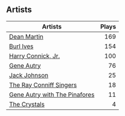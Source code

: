 ## Artists
Artists | Plays 
----- | -----: 
[Dean Martin](/artists/dean-martin-6555) | 169
[Burl Ives](/artists/burl-ives-1117) | 154
[Harry Connick, Jr.](/artists/harry-connick-jr-41411) | 100
[Gene Autry](/artists/gene-autry-1800) | 76
[Jack Johnson](/artists/jack-johnson-6951) | 25
[The Ray Conniff Singers](/artists/the-ray-conniff-singers-104851) | 18
[Gene Autry with The Pinafores](/artists/gene-autry-with-the-pinafores-204996) | 11
[The Crystals](/artists/the-crystals-988) | 4

